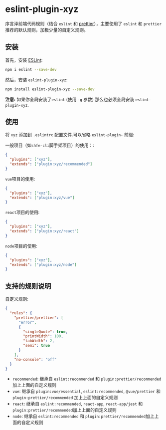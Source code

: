 # eslint-plugin-xyz

序言泽前端代码规则（结合 `eslint` 和 [prettier](https://prettier.io/)），主要使用了 `eslint` 和 `prettier` 推荐的默认规则，加极少量的自定义规则。

## 安装

首先，安装 [ESLint](http://eslint.org):

```bash
npm i eslint --save-dev
```

然后，安装 `eslint-plugin-xyz`:

```bash
npm install eslint-plugin-xyz --save-dev
```

**注意:** 如果你全局安装了`eslint` (使用 `-g` 参数) 那么也必须全局安装 `eslint-plugin-xyz`.

## 使用

将 `xyz` 添加到 `.eslintrc` 配置文件.可以省略 `eslint-plugin-` 前缀:

一般项目（如`shfe-cli`脚手架项目）的使用：:

```json
{
  "plugins": ["xyz"],
  "extends": ["plugin:xyz/recommended"]
}
```

`vue`项目的使用:

```json
{
  "plugins": ["xyz"],
  "extends": ["plugin:xyz/vue"]
}
```

`react`项目的使用:

```json
{
  "plugins": ["xyz"],
  "extends": ["plugin:xyz/react"]
}
```

`node`项目的使用:

```json
{
  "plugins": ["xyz"],
  "extends": ["plugin:xyz/node"]
}
```

## 支持的规则说明

自定义规则:

```json
{
  "rules": {
    "prettier/prettier": [
      "error",
      {
        "singleQuote": true,
        "printWidth": 100,
        "tabWidth": 2,
        "semi": true
      }
    ],
    "no-console": "off"
  }
}
```

- `recommended`: 继承自 `eslint:recommended` 和 `plugin:prettier/recommended` 加上上面的自定义规则
- `vue`: 继承自 `plugin:vue/essential`, `eslint:recommended`, `@vue/prettier` 和 `plugin:prettier/recommended` 加上上面的自定义规则
- `react`: 继承自 `eslint:recommended`, `react-app`, `react-app/jest` 和 `plugin:prettier/recommended`加上上面的自定义规则
- `node`: 继承自 `eslint:recommended` 和 `plugin:prettier/recommended`加上上面的自定义规则
